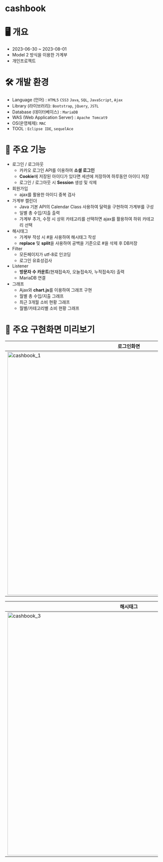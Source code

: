 # cashbook

# 🖥 개요  
- 2023-06-30 ~ 2023-08-01
- Model 2 방식을 이용한 가계부
- 개인프로젝트

# 🛠️ 개발 환경
- Language (언어) : `HTML5` `CSS3` `Java`, `SQL`, `JavaScript`, `Ajax`
- Library (라이브러리): `Bootstrap`, `jQuery`, `JSTL`
- Database (데이터베이스) : `MariaDB`
- WAS (Web Application Server) : `Apache Tomcat9`
- OS(운영체제): `MAC`
- TOOL : `Eclipse IDE`, `sequelAce`

# 📌 주요 기능

- 로그인 / 로그아웃
  - 카카오 로그인 API를 이용하여 **소셜 로그인**
  - **Cookie**에 저장된 아이디가 있다면 세션에 저장하여 하루동안 아이디 저장
  - 로그인 / 로그아웃 시 **Session** 생성 및 삭제
- 회원가입
  - ajax를 활용한 아이디 중복 검사
- 가계부 캘린더
  - Java 기본 API의 Calendar Class 사용하여 달력을 구현하여 가계부를 구성
  - 일별 총 수입/지출 출력
  - 가계부 추가, 수정 시 상위 카테고리를 선택하면 ajax를 활용하여 하위 카테고리 선택
- 해시태그
  - 가계부 작성 시 #을 사용하여 해시태그 작성
  - **replace** 및 **split**을 사용하여 공백을 기준으로 #을 삭제 후 DB저장
- Filter
  - 모든페이지가 utf-8로 인코딩
  - 로그인 유효성검사
- Listener
  - **방문자 수 카운트**(현재접속자, 오늘접속자, 누적접속자) 출력
  - MariaDB 연결
- 그래프
  - Ajax와 **chart.js**를 이용하여 그래프 구현
  - 월별 총 수입/지출 그래프
  - 최근 3개월 소비 현황 그래프
  - 월별/카테고리별 소비 현황 그래프 

# 🔎 주요 구현화면 미리보기
|로그인화면|메인화면|
|--|--|
|<img width="800" alt="cashbook_1" src="https://github.com/ueuye/cashbook/assets/133735744/df11fcca-aff5-4218-91ae-b37f6b94c794">|<img width="800" alt="cashbook_2" src="https://github.com/ueuye/cashbook/assets/133735744/798cb2aa-9a0e-4a19-bad9-94e8e7c39687">|

|해시태그|차트|
|--|--|
|<img width="800" alt="cashbook_3" src="https://github.com/ueuye/cashbook/assets/133735744/2c7b6702-14a5-4e11-983d-4a8c6898f893">|<img width="800" alt="cashbook_4" src="https://github.com/ueuye/cashbook/assets/133735744/ebc2ca44-0ddc-40a5-89c1-8b5778060979">|
